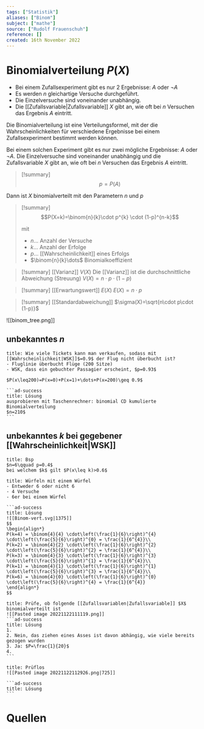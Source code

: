 ```yaml
---
tags: ["Statistik"]
aliases: ["Binom"]
subject: ["mathe"]
source: ["Rudolf Frauenschuh"]
reference: []
created: 16th November 2022
---
```


# Binomialverteilung $P(X)$

- Bei einem Zufallsexperiment gibt es nur $2$ Ergebnisse: $A$ oder $\neg{A}$
- Es werden $n$ gleichartige Versuche durchgeführt.
- Die Einzelversuche sind voneinander unabhängig.
- Die [[Zufallsvariable|Zufallsvariable]] $X$ gibt an, wie oft bei $n$ Versuchen das Ergebnis $A$ eintritt.

Die Binomialverteilung ist eine Verteilungsformel, mit der die Wahrscheinlichkeiten für verschiedene Ergebnisse bei einem Zufallsexperiment bestimmt werden können.

Bei einem solchen Experiment gibt es nur zwei mögliche Ergebnisse: $A$ oder $\neg{A}$.
Die Einzelversuche sind voneinander unabhängig und die Zufallsvariable $X$ gibt an, wie oft bei $n$ Versuchen das Ergebnis $A$ eintritt.

>[!summary] $$p=P(A)$$

Dann ist $X$ binomialverteilt mit den Parametern $n$ und $p$
>[!summary] $$P(X=k)=\binom{n}{k}\cdot p^{k} \cdot (1-p)^{n-k}$$
>
> mit
> - $n\dots$ Anzahl der Versuche
> - $k\dots$ Anzahl der Erfolge
> - $p\dots$ [[Wahrscheinlichkeit]] eines Erfolgs
> - $\binom{n}{k}\dots$ Binomialkoeffizient 

> [!summary] [[Varianz]] $V(X)$
> Die [[Varianz]] ist die durchschnittliche Abweichung (Streuung)
> $V(X)=n\cdot p\cdot(1-p)$

>[!summary] [[Erwartungswert]] $E(X)$
> $E(X)=n\cdot p$

>[!summary] [[Standardabweichung]]
> $\sigma(X)=\sqrt{n\cdot p\cdot (1-p)}$

![[binom_tree.png]]

## unbekanntes $n$
````ad-example
title: Wie viele Tickets kann man verkaufen, sodass mit [[Wahrscheinlichkeit|WSK]]$=0.9$ der Flug nicht überbucht ist? 
- Fluglinie überbucht Flüge (200 Sitze)
- WSK, dass ein gebuchter Passagier erscheint, $p=0.93$

$P(x\leq200)=P(x=0)+P(x=1)+\dots+P(x=200)\geq 0.9$

```ad-success
title: Lösung
ausprobieren mit Taschenrechner: binomial CD kumulierte Binomialverteilung
$n=210$
```
````

## unbekanntes $k$ bei gegebener [[Wahrscheinlichkeit|WSK]]
````ad-example
title: Bsp
$n=6\qquad p=0.4$
bei welchem $k$ gilt $P(x\leq k)>0.6$
````

````ad-example
title: Würfeln mit einem Würfel
- Entweder 6 oder nicht 6
- 4 Versuche
- 6er bei einem Würfel

```ad-success
title: Lösung
![[Binom-vert.svg|1375]]
$$
\begin{align*}
P(k=4) = \binom{4}{4} \cdot\left(\frac{1}{6}\right)^{4} \cdot\left(\frac{5}{6}\right)^{0} = \frac{1}{6^{4}}\\
P(k=2) = \binom{4}{2} \cdot\left(\frac{1}{6}\right)^{2} \cdot\left(\frac{5}{6}\right)^{2} = \frac{1}{6^{4}}\\
P(k=3) = \binom{4}{3} \cdot\left(\frac{1}{6}\right)^{3} \cdot\left(\frac{5}{6}\right)^{1} = \frac{1}{6^{4}}\\
P(k=1) = \binom{4}{1} \cdot\left(\frac{1}{6}\right)^{1} \cdot\left(\frac{5}{6}\right)^{3} = \frac{1}{6^{4}}\\
P(k=6) = \binom{4}{0} \cdot\left(\frac{1}{6}\right)^{0} \cdot\left(\frac{5}{6}\right)^{4} = \frac{1}{6^{4}}
\end{align*}
$$

````



````ad-example
title: Prüfe, ob folgende [[Zufallsvariablen|Zufallsvariable]] $X$ binomialverteilt ist
![[Pasted image 20221122111119.png]]
```ad-success
title: Lösung
1. 
2. Nein, das ziehen eines Asses ist davon abhängig, wie viele bereits gezogen wurden
3. Ja: $P=\frac{1}{20}$
4.
```
````

````ad-example
title: Prüflos
![[Pasted image 20221122112926.png|725]]

```ad-success
title: Lösung
```

````

# Quellen